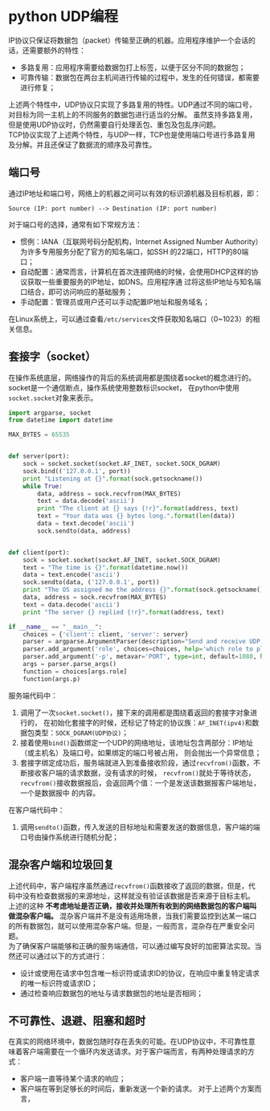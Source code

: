 # python UDP编程
IP协议只保证将数据包（packet）传输至正确的机器。应用程序维护一个会话的话，还需要额外的特性：
 - 多路复用：应用程序需要给数据包打上标签，以便于区分不同的数据包；
 - 可靠传输：数据包在两台主机间进行传输的过程中，发生的任何错误，都需要进行修复； 
 
上述两个特性中，UDP协议只实现了多路复用的特性。UDP通过不同的端口号，对目标为同一主机上的不同服务的数据包进行适当的分解。
虽然支持多路复用，但是使用UDP协议时，仍然需要自行处理丢包、重包及包乱序问题。  
TCP协议实现了上述两个特性，与UDP一样，TCP也是使用端口号进行多路复用及分解。并且还保证了数据流的顺序及可靠性。  

## 端口号
通过IP地址和端口号，网络上的机器之间可以有效的标识源机器及目标机器，即：
```
Source (IP: port number) --> Destination (IP: port number)
```
对于端口号的选择，通常有如下常规方法：
 - 惯例：IANA（互联网号码分配机构，Internet Assigned Number Authority）为许多专用服务分配了官方的知名端口，如SSH
 的22端口，HTTP的80端口；
 - 自动配置：通常而言，计算机在首次连接网络的时候，会使用DHCP这样的协议获取一些重要服务的IP地址，如DNS。应用程序通
 过将这些IP地址与知名端口结合，即可访问响应的基础服务；
 - 手动配置：管理员或用户还可以手动配置IP地址和服务域名；
 
在Linux系统上，可以通过查看`/etc/services`文件获取知名端口（0~1023）的相关信息。
 
## 套接字（socket）
在操作系统底层，网络操作的背后的系统调用都是围绕着socket的概念进行的。socket是一个通信断点，操作系统使用整数标识socket，
在python中使用`socket.socket`对象来表示。
```python
import argparse, socket
from datetime import datetime

MAX_BYTES = 65535


def server(port):
    sock = socket.socket(socket.AF_INET, socket.SOCK_DGRAM)
    sock.bind(('127.0.0.1', port))
    print "Listening at {}".format(sock.getsockname())
    while True:
        data, address = sock.recvfrom(MAX_BYTES)
        text = data.decode('ascii')
        print "The client at {} says {!r}".format(address, text)
        text = "Your data was {} bytes long.".format(len(data))
        data = text.decode('ascii')
        sock.sendto(data, address)


def client(port):
    sock = socket.socket(socket.AF_INET, socket.SOCK_DGRAM)
    text = "The time is {}".format(datetime.now())
    data = text.encode('ascii')
    sock.sendto(data, ('127.0.0.1', port))
    print "The OS assigned me the address {}".format(sock.getsockname())
    data, address = sock.recvfrom(MAX_BYTES)
    text = data.decode('ascii')
    print "The server {} replied {!r}".format(address, text)

if __name__ == "__main__":
    choices = {'client': client, 'server': server}
    parser = argparse.ArgumentParser(description="Send and receive UDP locally.")
    parser.add_argument('role', choices=choices, help='which role to play')
    parser.add_argument('-p', metavar='PORT', type=int, default=1080, help='UDP port(default 1080)')
    args = parser.parse_args()
    function = choices[args.role]
    function(args.p)
```
服务端代码中：
 1. 调用了一次`socket.socket()`，接下来的调用都是围绕着返回的套接字对象进行的，
 在初始化套接字的时候，还标记了特定的协议族：`AF_INET(ipv4)`和数据包类型：`SOCK_DGRAM(UDP协议)`；
 2. 接着使用`bind()`函数绑定一个UDP的网络地址，该地址包含两部分：IP地址（或主机名）及端口号。如果绑定的端口号被占用，
 则会抛出一个异常信息；
 3. 套接字绑定成功后，服务端就进入到准备接收阶段，通过`recvfrom()`函数，不断接收客户端的请求数据，没有请求的时候，
 `recvfrom()`就处于等待状态，`recvfrom()`接收数据报后，会返回两个值：一个是发送该数据报客户端地址，一个是数据报中
 的内容。
 
 在客户端代码中：
 1. 调用`sendto()`函数，传入发送的目标地址和需要发送的数据信息，客户端的端口号由操作系统进行随机分配；

## 混杂客户端和垃圾回复
上述代码中，客户端程序虽然通过`recvfrom()`函数接收了返回的数据，但是，代码中没有检查数据报的来源地址，这样就没有验证该数据是否来源于目标主机。  
上述的这种 **不考虑地址是否正确，接收并处理所有收到的网络数据包的客户端叫做混杂客户端。** 混杂客户端并不是没有适用场景，当我们需要监控到达某一端口的所有数据包，就可以使用混杂客户端。但是，一般而言，混杂存在严重安全问题。  
为了确保客户端能够和正确的服务端通信，可以通过编写良好的加密算法实现。当然还可以通过以下的方式进行：
 - 设计或使用在请求中包含唯一标识符或请求ID的协议，在响应中重复特定请求的唯一标识符或请求ID；
 - 通过检查响应数据包的地址与请求数据包的地址是否相同；

## 不可靠性、退避、阻塞和超时
在真实的网络环境中，数据包随时存在丢失的可能。在UDP协议中，不可靠性意味着客户端需要在一个循环内发送请求。对于客户端而言，有两种处理请求的方式：
 - 客户端一直等待某个请求的响应；
 - 客户端在等到足够长的时间后，重新发送一个新的请求。
对于上述两个方案而言，
